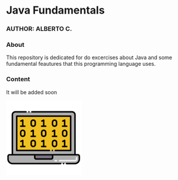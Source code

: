 #  Java Fundamentals  

### AUTHOR: ALBERTO C.

### About

This repository is dedicated for do excercises about Java and some fundamental feautures that this programming language uses.

### Content
It will be added soon

<div style="width:40%;">
    <img src="https://raw.githubusercontent.com/albertoicg01/CursoJava/main/img/programing.png">
</div>


